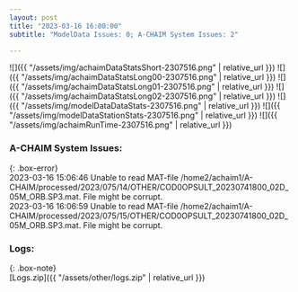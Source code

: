 ```yaml
---
layout: post
title: "2023-03-16 16:00:00"
subtitle: "ModelData Issues: 0; A-CHAIM System Issues: 2"

---
```


![]({{ "/assets/img/achaimDataStatsShort-2307516.png" | relative_url }})
![]({{ "/assets/img/achaimDataStatsLong00-2307516.png" | relative_url }})
![]({{ "/assets/img/achaimDataStatsLong01-2307516.png" | relative_url }})
![]({{ "/assets/img/achaimDataStatsLong02-2307516.png" | relative_url }})
![]({{ "/assets/img/modelDataDataStats-2307516.png" | relative_url }})
![]({{ "/assets/img/modelDataStationStats-2307516.png" | relative_url }})
![]({{ "/assets/img/achaimRunTime-2307516.png" | relative_url }})


### A-CHAIM System Issues:  
  
{: .box-error}  
2023-03-16 15:06:46 Unable to read MAT-file /home2/achaim1/A-CHAIM/processed/2023/075/14/OTHER/COD0OPSULT_20230741800_02D_05M_ORB.SP3.mat. File might be corrupt.  
2023-03-16 16:06:59 Unable to read MAT-file /home2/achaim1/A-CHAIM/processed/2023/075/15/OTHER/COD0OPSULT_20230741800_02D_05M_ORB.SP3.mat. File might be corrupt.  

### Logs:  
  
{: .box-note}  
[Logs.zip]({{ "/assets/other/logs.zip" | relative_url }})  
